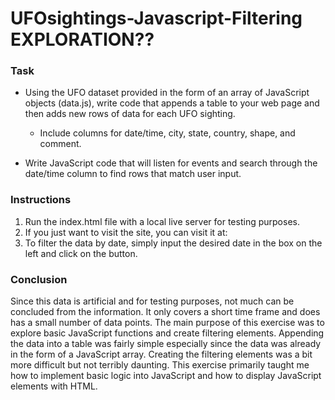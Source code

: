 # **UFOsightings-Javascript-Filtering** EXPLORATION??

### Task 

* Using the UFO dataset provided in the form of an array of JavaScript objects (data.js), write code that appends a table to your web page and then adds new rows of data for each UFO sighting.
    * Include columns for date/time, city, state, country, shape, and comment.

* Write JavaScript code that will listen for events and search through the date/time column to find rows that match user input.

### Instructions

1. Run the index.html file with a local live server for testing purposes.
1. If you just want to visit the site, you can visit it at:
1. To filter the data by date, simply input the desired date in the box on the left and click on the button.

### Conclusion

Since this data is artificial and for testing purposes, not much can be concluded from the information. It only covers a short time frame and does has a small number of data points. The main purpose of this exercise was to explore basic JavaScript functions and create filtering elements. Appending the data into a table was fairly simple especially since the data was already in the form of a JavaScript array. Creating the filtering elements was a bit more difficult but not terribly daunting. This exercise primarily taught me how to implement basic logic into JavaScript and how to display JavaScript elements with HTML.
